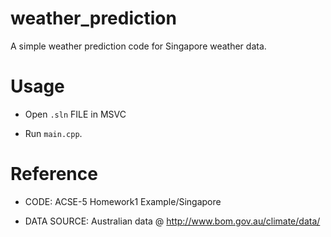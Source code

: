 # weather_prediction

A simple weather prediction code for Singapore weather data.

# Usage

* Open `.sln` FILE in MSVC

* Run `main.cpp`.

# Reference 

* CODE: ACSE-5 Homework1 Example/Singapore

* DATA SOURCE: Australian data @ http://www.bom.gov.au/climate/data/
